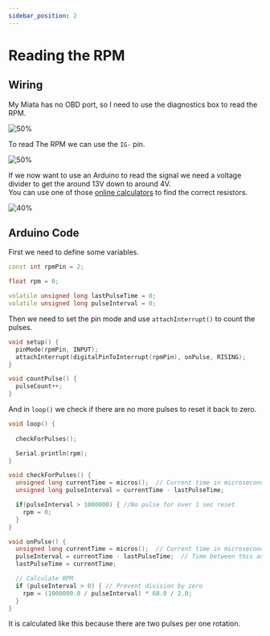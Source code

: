 ```yaml
---
sidebar_position: 2
---
```


# Reading the RPM

## Wiring
My Miata has no OBD port, so I need to use the diagnostics box to read the RPM.

![50%](/img/miata-diagnostics-box.jpg)

To read The RPM we can use the `IG-` pin.

![50%](/img/RPM.png)

If we now want to use an Arduino to read the signal we need a voltage divider to get the around 13V down to around 4V.\
You can use one of those [online calculators](https://ohmslawcalculator.com/voltage-divider-calculator) to find the correct resistors.

![40%](/img/voltage-divider.png)

## Arduino Code

First we need to define some variables.

```cpp
const int rpmPin = 2;

float rpm = 0;

volatile unsigned long lastPulseTime = 0;
volatile unsigned long pulseInterval = 0;
```

Then we need to set the pin mode and use `attachInterrupt()` to count the pulses.

```cpp
void setup() {
  pinMode(rpmPin, INPUT);
  attachInterrupt(digitalPinToInterrupt(rpmPin), onPulse, RISING);
}

void countPulse() {
  pulseCount++;
}
```

And in `loop()` we check if there are no more pulses to reset it back to zero.

```cpp
void loop() {
  
  checkForPulses();

  Serial.println(rpm);
}
```

```cpp
void checkForPulses() {
  unsigned long currentTime = micros();  // Current time in microseconds
  unsigned long pulseInterval = currentTime - lastPulseTime;

  if(pulseInterval > 1000000) { //No pulse for over 1 sec reset
    rpm = 0;
  }
}

void onPulse() {
  unsigned long currentTime = micros();  // Current time in microseconds
  pulseInterval = currentTime - lastPulseTime;  // Time between this and last pulse
  lastPulseTime = currentTime;

  // Calculate RPM
  if (pulseInterval > 0) { // Prevent division by zero
    rpm = (1000000.0 / pulseInterval) * 60.0 / 2.0;
  }
}
```

It is calculated like this because there are two pulses per one rotation.